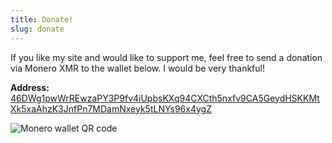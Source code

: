 ```yaml
---
title: Donate! 
slug: donate
---
```


If you like my site and would like to support me, feel free to send a donation via Monero XMR to the wallet below. I would be very thankful!

**Address:** <u>46DWg1pwWrREwzaPY3P9fv4iUpbsKXq94CXCth5nxfv9CA5GeydHSKKMtXk5xaAhzK3JnfPn7MDamNxeyk5tLNYs96x4ygZ</u>

<img src="/images/monero_qr.webp" alt="Monero wallet QR code">
